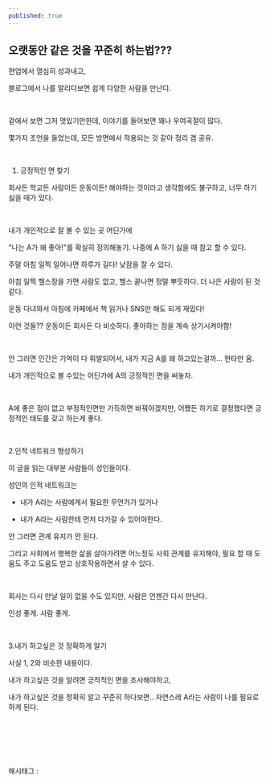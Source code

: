 ```yaml
---
published: true
---
```

## 오랫동안 같은 것을 꾸준히 하는법???

현업에서 열심히 성과내고,

블로그에서 나를 알리다보면 쉽게 다양한 사람을 만난다.

​

겉에서 보면 그저 멋있기만한데, 이야기를 들어보면 꽤나 우여곡절이 많다.

몇가지 조언을 들었는데, 모든 방면에서 적용되는 것 같아 정리 겸 공유.

​

1. 긍정적인 면 찾기

회사든 학교든 사람이든 운동이든! 해야하는 것이라고 생각함에도 불구하고, 너무 하기 싫을 때가 있다.

​

내가 개인적으로 잘 볼 수 있는 곳 어딘가에

"나는 A가 왜 좋아!"를 확실히 정의해놓기. 나중에 A 하기 싫을 때 참고 할 수 있다.

주말 아침 일찍 일어나면 하루가 길다! 낮잠을 잘 수 있다.

아침 일찍 헬스장을 가면 사람도 없고, 헬스 끝나면 정말 뿌듯하다. 더 나은 사람이 된 것 같다.

운동 다녀와서 아침에 카페에서 책 읽거나 SNS만 해도 되게 재밌다!

이런 것들?? 운동이든 회사든 다 비슷하다. 좋아하는 점을 계속 상기시켜야함!

​

안 그러면 인간은 기억이 다 휘발되어서, 내가 지금 A를 왜 하고있는걸까... 현타만 옴.

내가 개인적으로 볼 수있는 어딘가에 A의 긍정적인 면을 써놓자.

​

A에 좋은 점이 없고 부정적인면만 가득하면 바꿔야겠지만, 어쨌든 하기로 결정했다면 긍정적인 태도를 갖고 하는게 좋다.

​

2.인적 네트워크 형성하기

이 글을 읽는 대부분 사람들이 성인들이다.

성인의 인적 네트워크는

- 내가 A라는 사람에게서 필요한 무언가가 있거나

- 내가 A라는 사람한테 먼저 다가갈 수 있어야한다.

안 그러면 관계 유지가 안 된다.

그리고 사회에서 행복한 삶을 살아가려면 어느정도 사회 관계를 유지해야, 필요 할 때 도움도 주고 도움도 받고 상호작용하면서 살 수 있다.

​

회사는 다시 만날 일이 없을 수도 있지만, 사람은 언젠간 다시 만난다.

인성 좋게. 사람 좋게.

​

3.내가 하고싶은 것 정확하게 알기

사실 1, 2와 비슷한 내용이다.

내가 하고싶은 것을 알려면 긍적적인 면을 조사해야하고,

내가 하고싶은 것을 정확히 알고 꾸준히 하다보면.. 자연스레 A라는 사람이 나를 필요로 하게 된다.

​

​

​

 해시태그 : 